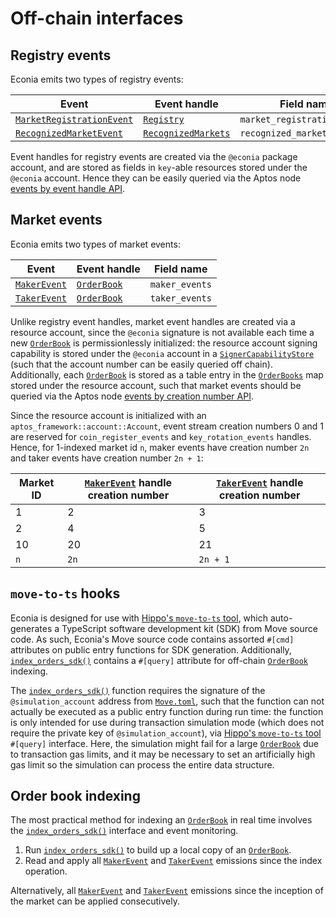# Off-chain interfaces

## Registry events

Econia emits two types of registry events:

| Event                       | Event handle          | Field name                   |
|-----------------------------|-----------------------|------------------------------|
| [`MarketRegistrationEvent`] | [`Registry`]          | `market_registration_events` |
| [`RecognizedMarketEvent`]   | [`RecognizedMarkets`] | `recognized_market_events`   |

Event handles for registry events are created via the `@econia` package account, and are stored as fields in `key`-able resources stored under the `@econia` account.
Hence they can be easily queried via the Aptos node [events by event handle API].

## Market events

Econia emits two types of market events:

| Event          | Event handle  | Field name     |
|----------------|---------------|----------------|
| [`MakerEvent`] | [`OrderBook`] | `maker_events` |
| [`TakerEvent`] | [`OrderBook`] | `taker_events` |

Unlike registry event handles, market event handles are created via a resource account, since the `@econia` signature is not available each time a new [`OrderBook`] is permissionlessly initialized:
the resource account signing capability is stored under the `@econia` account in a [`SignerCapabilityStore`] (such that the account number can be easily queried off chain).
Additionally, each [`OrderBook`] is stored as a table entry in the [`OrderBooks`] map stored under the resource account, such that market events should be queried via the Aptos node [events by creation number API].

Since the resource account is initialized with an `aptos_framework::account::Account`, event stream creation numbers 0 and 1 are reserved for `coin_register_events` and `key_rotation_events` handles.
Hence, for 1-indexed market id `n`, maker events have creation number `2n` and taker events have creation number `2n + 1`:

| Market ID | [`MakerEvent`] handle creation number | [`TakerEvent`] handle creation number |
|-----------|---------------------------------------|---------------------------------------|
| 1         | 2                                     | 3                                     |
| 2         | 4                                     | 5                                     |
| 10        | 20                                    | 21                                    |
| `n`       | `2n`                                  | `2n + 1`                              |

## `move-to-ts` hooks

Econia is designed for use with [Hippo's `move-to-ts` tool], which auto-generates a TypeScript software development kit (SDK) from Move source code.
As such, Econia's Move source code contains assorted  `#[cmd]` attributes on public entry functions for SDK generation.
Additionally, [`index_orders_sdk()`] contains a `#[query]` attribute for off-chain [`OrderBook`] indexing.

The [`index_orders_sdk()`] function requires the signature of the `@simulation_account` address from [`Move.toml`], such that the function can not actually be executed as a public entry function during run time:
the function is only intended for use during transaction simulation mode (which does not require the private key of `@simulation_account`), via [Hippo's `move-to-ts` tool] `#[query]` interface.
Here, the simulation might fail for a large [`OrderBook`] due to transaction gas limits, and it may be necessary to set an artificially high gas limit so the simulation can process the entire data structure.

## Order book indexing

The most practical method for indexing an [`OrderBook`] in real time involves the [`index_orders_sdk()`] interface and event monitoring.

1. Run [`index_orders_sdk()`] to build up a local copy of an [`OrderBook`].
1. Read and apply all [`MakerEvent`] and [`TakerEvent`] emissions since the index operation.

Alternatively, all [`MakerEvent`] and [`TakerEvent`] emissions since the inception of the market can be applied consecutively.

<!---Alphabetized reference links-->
[events by creation number API]: https://fullnode.testnet.aptoslabs.com/v1/spec#/operations/get_events_by_creation_number
[events by event handle API]:    https://fullnode.testnet.aptoslabs.com/v1/spec#/operations/get_events_by_event_handle
[Hippo's `move-to-ts` tool]:     https://github.com/hippospace/move-to-ts
[`index_orders_sdk()`]:          ../../src/move/econia/doc/market.md#0xc0deb00c_market_index_orders_sdk
[`MakerEvent`]:                  ../../src/move/econia/doc/market.md#0xc0deb00c_market_MakerEvent
[`MarketRegistrationEvent`]:     ../../src/move/econia/doc/registry.md#0xc0deb00c_registry_MarketRegistrationEvent
[`Move.toml`]:                   ../../src/move/econia/Move.toml
[`OrderBook`]:                   ../../src/move/econia/doc/market.md#0xc0deb00c_market_OrderBook
[`OrderBooks`]:                  ../../src/move/econia/doc/market.md#0xc0deb00c_market_OrderBooks
[`RecognizedMarketEvent`]:       ../../src/move/econia/doc/registry.md#0xc0deb00c_registry_RecognizedMarketEvent
[`RecognizedMarkets`]:           ../../src/move/econia/doc/registry.md#0xc0deb00c_registry_RecognizedMarkets
[`Registry`]:                    ../../src/move/econia/doc/registry.md#0xc0deb00c_registry_Registry
[`SignerCapabilityStore`]:       ../../src/move/econia/doc/resource_account.md#0xc0deb00c_resource_account_SignerCapabilityStore
[`TakerEvent`]:                  ../../src/move/econia/doc/market.md#0xc0deb00c_market_TakerEvent